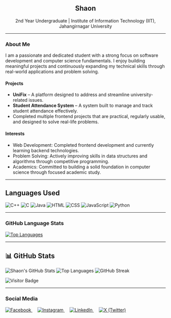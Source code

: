 <h2 align="center">Shaon</h2>
<p align="center">
  2nd Year Undergraduate | Institute of Information Technology (IIT), Jahangirnagar University  
</p>

---

### About Me

I am a passionate and dedicated student with a strong focus on software development and computer science fundamentals. I enjoy building meaningful projects and continuously expanding my technical skills through real-world applications and problem solving.

#### Projects
- **UniFix** – A platform designed to address and streamline university-related issues.
- **Student Attendance System** – A system built to manage and track student attendance effectively.
- Completed multiple frontend projects that are practical, regularly usable, and designed to solve real-life problems.

#### Interests
- Web Development: Completed frontend development and currently learning backend technologies.
- Problem Solving: Actively improving skills in data structures and algorithms through competitive programming.
- Academics: Committed to building a solid foundation in computer science through focused academic study.


---

## Languages Used

![C++](https://img.shields.io/badge/C++-00599C?style=for-the-badge&logo=c%2b%2b&logoColor=white)
![C](https://img.shields.io/badge/C-00599C?style=for-the-badge&logo=c&logoColor=white)
![Java](https://img.shields.io/badge/Java-007396?style=for-the-badge&logo=java&logoColor=white)
![HTML](https://img.shields.io/badge/HTML5-E34F26?style=for-the-badge&logo=html5&logoColor=white)
![CSS](https://img.shields.io/badge/CSS3-1572B6?style=for-the-badge&logo=css3&logoColor=white)
![JavaScript](https://img.shields.io/badge/JavaScript-F7DF1E?style=for-the-badge&logo=javascript&logoColor=black)
![Python](https://img.shields.io/badge/Python-3776AB?style=for-the-badge&logo=python&logoColor=white)


---

### GitHub Language Stats

<p align="left">
  <a href="https://github.com/shaon-juniv">
    <img src="https://github-readme-stats.vercel.app/api/top-langs/?username=Md-Shaon-Khan&layout=compact&theme=default" alt="Top Languages"/>
  </a>
</p>


---


## 📊 GitHub Stats

![Shaon's GitHub Stats](https://github-readme-stats.vercel.app/api?username=Md-Shaon-Khan&show_icons=true&theme=tokyonight)
![Top Languages](https://github-readme-stats.vercel.app/api/top-langs/?username=Md-Shaon-Khan&layout=compact&theme=tokyonight)
![GitHub Streak](https://github-readme-streak-stats.herokuapp.com/?user=Md-Shaon-Khan&theme=tokyonight)

![Visitor Badge](https://komarev.com/ghpvc/?username=Md-Shaon-Khan&style=flat-square&color=blue)


---


### Social Media

<p align="left">
  <a href="https://www.facebook.com/sa.ona.khana.803112" target="_blank">
    <img src="https://img.icons8.com/fluency/48/facebook-new.png" alt="Facebook" title="Facebook"/>
  </a>
  &nbsp;&nbsp;&nbsp;
  <a href="https://www.instagram.com/___shaon__/" target="_blank">
    <img src="https://img.icons8.com/fluency/48/instagram-new.png" alt="Instagram" title="Instagram"/>
  </a>
  &nbsp;&nbsp;&nbsp;
  <a href="https://www.linkedin.com/in/shaon-khan-01003433a/" target="_blank">
    <img src="https://img.icons8.com/fluency/48/linkedin.png" alt="LinkedIn" title="LinkedIn"/>
  </a>
  &nbsp;&nbsp;&nbsp;
  <a href="https://x.com/_shaon_khan" target="_blank">
    <img src="https://img.icons8.com/ios-filled/48/1DA1F2/twitterx--v2.png" alt="X (Twitter)" title="X (Twitter)"/>
  </a>
</p>
